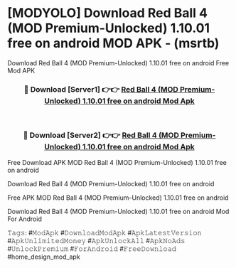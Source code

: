 # [MODYOLO] Download Red Ball 4 (MOD Premium-Unlocked) 1.10.01 free on android MOD APK - (msrtb)
Download Red Ball 4 (MOD Premium-Unlocked) 1.10.01 free on android Free Mod APK

<div align="center">
<h3>🔴 Download [Server1] 👉👉 <a href="https://apk-comot.site?title=Red_Ball_4_(MOD_Premium-Unlocked)_1.10.01_free_on_android">Red Ball 4 (MOD Premium-Unlocked) 1.10.01 free on android Mod Apk</a></h3><br>

<h3>🔴 Download [Server2] 👉👉 <a href="https://apk-comot.site?title=Red_Ball_4_(MOD_Premium-Unlocked)_1.10.01_free_on_android">Red Ball 4 (MOD Premium-Unlocked) 1.10.01 free on android Mod Apk</a></h3>
</div>


Free Download APK MOD Red Ball 4 (MOD Premium-Unlocked) 1.10.01 free on android

Download Red Ball 4 (MOD Premium-Unlocked) 1.10.01 free on android 

Free APK MOD Red Ball 4 (MOD Premium-Unlocked) 1.10.01 free on android 

Download Red Ball 4 (MOD Premium-Unlocked) 1.10.01 free on android Mod For Android

𝚃𝚊𝚐𝚜: #𝙼𝚘𝚍𝙰𝚙𝚔 #𝙳𝚘𝚠𝚗𝚕𝚘𝚊𝚍𝙼𝚘𝚍𝙰𝚙𝚔 #𝙰𝚙𝚔𝙻𝚊𝚝𝚎𝚜𝚝𝚅𝚎𝚛𝚜𝚒𝚘𝚗 #𝙰𝚙𝚔𝚄𝚗𝚕𝚒𝚖𝚒𝚝𝚎𝚍𝙼𝚘𝚗𝚎𝚢 #𝙰𝚙𝚔𝚄𝚗𝚕𝚘𝚌𝚔𝙰𝚕𝚕 #𝙰𝚙𝚔𝙽𝚘𝙰𝚍𝚜 #𝚄𝚗𝚕𝚘𝚌𝚔𝙿𝚛𝚎𝚖𝚒𝚞𝚖 #𝙵𝚘𝚛𝙰𝚗𝚍𝚛𝚘𝚒𝚍 #𝙵𝚛𝚎𝚎𝙳𝚘𝚠𝚗𝚕𝚘𝚊𝚍 #home_design_mod_apk